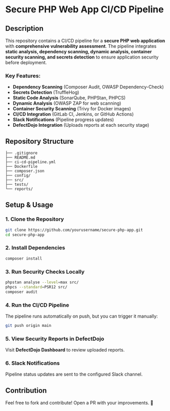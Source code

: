# Secure PHP Web App CI/CD Pipeline

## Description
This repository contains a CI/CD pipeline for a **secure PHP web application** with **comprehensive vulnerability assessment**. The pipeline integrates **static analysis, dependency scanning, dynamic analysis, container security scanning, and secrets detection** to ensure application security before deployment.

### Key Features:

- **Dependency Scanning** (Composer Audit, OWASP Dependency-Check)
- **Secrets Detection** (TruffleHog)
- **Static Code Analysis** (SonarQube, PHPStan, PHPCS)
- **Dynamic Analysis** (OWASP ZAP for web scanning)
- **Container Security Scanning** (Trivy for Docker images)
- **CI/CD Integration** (GitLab CI, Jenkins, or GitHub Actions)
- **Slack Notifications** (Pipeline progress updates)
- **DefectDojo Integration** (Uploads reports at each security stage)

## Repository Structure
```
├── .gitignore
├── README.md
├── ci-cd-pipeline.yml  
├── Dockerfile           
├── composer.json        
├── config/              
├── src/                 
├── tests/               
└── reports/             
```

## Setup & Usage
### 1. Clone the Repository
```sh
git clone https://github.com/yourusername/secure-php-app.git
cd secure-php-app
```

### 2. Install Dependencies
```sh
composer install
```

### 3. Run Security Checks Locally
```sh
phpstan analyse --level=max src/
phpcs --standard=PSR12 src/
composer audit
```

### 4. Run the CI/CD Pipeline
The pipeline runs automatically on push, but you can trigger it manually:
```sh
git push origin main
```

### 5. View Security Reports in DefectDojo
Visit **DefectDojo Dashboard** to review uploaded reports.

### 6. Slack Notifications
Pipeline status updates are sent to the configured Slack channel.

## Contribution
Feel free to fork and contribute! Open a PR with your improvements. 🚀

